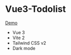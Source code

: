# Vue3-Todolist
[Demo](https://ricklin90085.github.io/Vue3-Todolist/dist/)

- Vue 3
- Vite 2
- Tailwind CSS v2
- Dark mode
